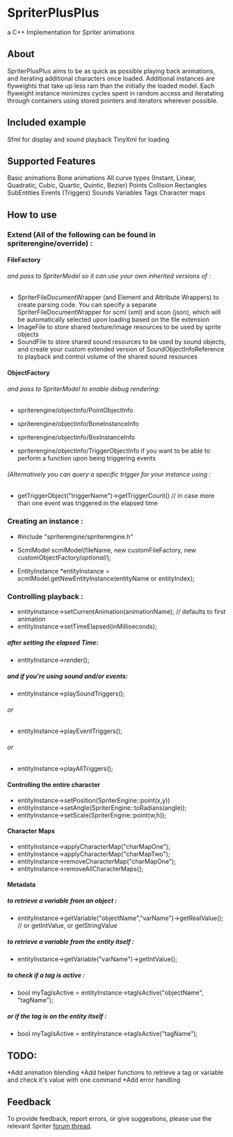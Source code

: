 # SpriterPlusPlus
a C++ Implementation for Spriter animations

## About
SpriterPlusPlus aims to be as quick as possible playing back animations, and iterating additional characters once loaded.
Additional instances are flyweights that take up less ram than the initially the loaded model.
Each flyweight instance minimizes cycles spent in random access and iteratating through containers using stored pointers and iterators wherever possible.

## Included example
Sfml for display and sound playback
TinyXml for loading

## Supported Features
Basic animations
Bone animations
All curve types (Instant, Linear, Quadratic, Cubic, Quartic, Quintic, Bezier)
Points
Collision Rectangles
SubEntities
Events (Triggers)
Sounds
Variables
Tags
Character maps

## How to use

### Extend (All of the following can be found in spriterengine/override) :
#### FileFactory 
###### and pass to SpriterModel so it can use your own inherited versions of :
* SpriterFileDocumentWrapper (and Element and Attribute Wrappers) to create parsing code.  You can specify a separate SpriterFileDocumentWrapper for scml (xml) and scon (json), which will be automatically selected upon loading based on the file extension
* ImageFile to store shared texture/image resources to be used by sprite objects
* SoundFile to store shared sound resources to be used by sound objects, and create your custom extended version of SoundObjectInfoReference to playback and control volume of the shared sound resources

#### ObjectFactory 
###### and pass to SpriterModel to enable debug rendering:
* spriterengine/objectinfo/PointObjectInfo 

* spriterengine/objectinfo/BoneInstanceInfo
* spriterengine/objectinfo/BoxInstanceInfo 

* spriterengine/objectinfo/TriggerObjectInfo if you want to be able to perform a function upon being triggering events
###### (Alternatively you can query a specific trigger for your instance using :
* getTriggerObject("triggerName")->getTriggerCount() // in case more than one event was triggered in the elapsed time




### Creating an instance :
* #include "spriterengine/spriterengine.h"
* ScmlModel scmlModel(fileName, new customFileFactory, new customObjectFactory/*optional*/);

* EntityInstance *entityInstance = scmlModel.getNewEntityInstance(entityName or entityIndex);


### Controlling playback :
* entityInstance->setCurrentAnimation(animationName); // defaults to first animation
* entityInstance->setTimeElapsed(inMilliseconds);


##### after setting the elapsed Time:
* entityInstance->render();

##### and if you're using sound and/or events:
* entityInstance->playSoundTriggers();

###### or

* entityInstance->playEventTriggers();

###### or

* entityInstance->playAllTriggers();



#### Controlling the entire character
* entityInstance->setPosition(SpriterEngine::point(x,y))
* entityInstance->setAngle(SpriterEngine::toRadians(angle));
* entityInstance->setScale(SpriterEngine::point(w,h));


#### Character Maps
* entityInstance->applyCharacterMap("charMapOne");
* entityInstance->applyCharacterMap("charMapTwo");
* entityInstance->removeCharacterMap("charMapOne");
* entityInstance->removeAllCharacterMaps();


#### Metadata
##### to retrieve a variable from an object :
* entityInstance->getVariable("objectName","varName")->getRealValue(); // or getIntValue, or getStringValue

##### to retrieve a variable from the entity itself :
* entityInstance->getVariable("varName")->getIntValue(); 

##### to check if a tag is active :
* bool myTagIsActive = entityInstance->tagIsActive("objectName", "tagName");

##### or if the tag is on the entity itself :
* bool myTagIsActive = entityInstance->tagIsActive("tagName");


## TODO:
*Add animation blending
*Add helper functions to retrieve a tag or variable and check it's value with one command
*Add error handling 


## Feedback
To provide feedback, report errors, or give suggestions, please use the relevant Spriter [forum thread](http://brashmonkey.com/forum/index.php?/topic/4464-spriterplusplus-a-c-spriter-implementation/ "BrashMonkey forums").
